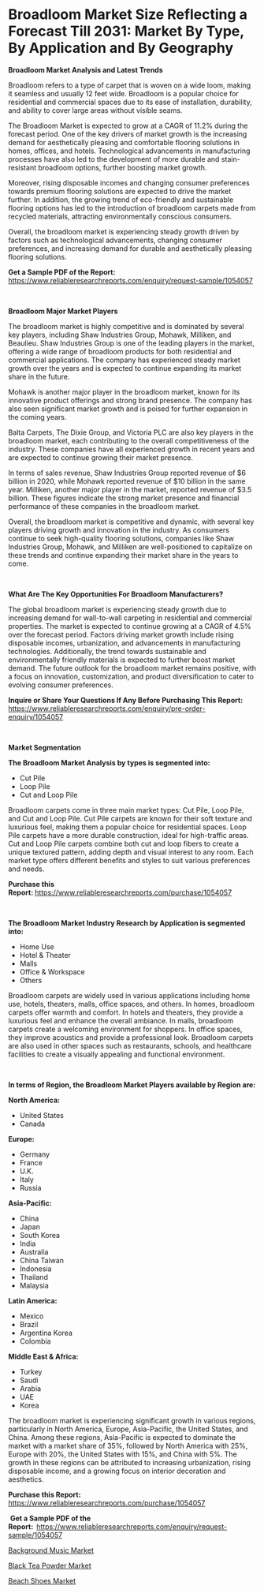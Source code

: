 <p><h1>Broadloom Market Size Reflecting a Forecast Till 2031: Market By Type, By Application and By Geography</h1></p><p><strong>Broadloom Market Analysis and Latest Trends</strong></p>
<p><p>Broadloom refers to a type of carpet that is woven on a wide loom, making it seamless and usually 12 feet wide. Broadloom is a popular choice for residential and commercial spaces due to its ease of installation, durability, and ability to cover large areas without visible seams.</p><p>The Broadloom Market is expected to grow at a CAGR of 11.2% during the forecast period. One of the key drivers of market growth is the increasing demand for aesthetically pleasing and comfortable flooring solutions in homes, offices, and hotels. Technological advancements in manufacturing processes have also led to the development of more durable and stain-resistant broadloom options, further boosting market growth.</p><p>Moreover, rising disposable incomes and changing consumer preferences towards premium flooring solutions are expected to drive the market further. In addition, the growing trend of eco-friendly and sustainable flooring options has led to the introduction of broadloom carpets made from recycled materials, attracting environmentally conscious consumers.</p><p>Overall, the broadloom market is experiencing steady growth driven by factors such as technological advancements, changing consumer preferences, and increasing demand for durable and aesthetically pleasing flooring solutions.</p></p>
<p><strong>Get a Sample PDF of the Report:&nbsp;</strong> <a href="https://www.reliableresearchreports.com/enquiry/request-sample/1054057">https://www.reliableresearchreports.com/enquiry/request-sample/1054057</a></p>
<p>&nbsp;</p>
<p><strong>Broadloom Major Market Players</strong></p>
<p><p>The broadloom market is highly competitive and is dominated by several key players, including Shaw Industries Group, Mohawk, Milliken, and Beaulieu. Shaw Industries Group is one of the leading players in the market, offering a wide range of broadloom products for both residential and commercial applications. The company has experienced steady market growth over the years and is expected to continue expanding its market share in the future.</p><p>Mohawk is another major player in the broadloom market, known for its innovative product offerings and strong brand presence. The company has also seen significant market growth and is poised for further expansion in the coming years.</p><p>Balta Carpets, The Dixie Group, and Victoria PLC are also key players in the broadloom market, each contributing to the overall competitiveness of the industry. These companies have all experienced growth in recent years and are expected to continue growing their market presence.</p><p>In terms of sales revenue, Shaw Industries Group reported revenue of $6 billion in 2020, while Mohawk reported revenue of $10 billion in the same year. Milliken, another major player in the market, reported revenue of $3.5 billion. These figures indicate the strong market presence and financial performance of these companies in the broadloom market.</p><p>Overall, the broadloom market is competitive and dynamic, with several key players driving growth and innovation in the industry. As consumers continue to seek high-quality flooring solutions, companies like Shaw Industries Group, Mohawk, and Milliken are well-positioned to capitalize on these trends and continue expanding their market share in the years to come.</p></p>
<p>&nbsp;</p>
<p><strong>What Are The Key Opportunities For Broadloom Manufacturers?</strong></p>
<p><p>The global broadloom market is experiencing steady growth due to increasing demand for wall-to-wall carpeting in residential and commercial properties. The market is expected to continue growing at a CAGR of 4.5% over the forecast period. Factors driving market growth include rising disposable incomes, urbanization, and advancements in manufacturing technologies. Additionally, the trend towards sustainable and environmentally friendly materials is expected to further boost market demand. The future outlook for the broadloom market remains positive, with a focus on innovation, customization, and product diversification to cater to evolving consumer preferences.</p></p>
<p><strong>Inquire or Share Your Questions If Any Before Purchasing This Report:</strong> <a href="https://www.reliableresearchreports.com/enquiry/pre-order-enquiry/1054057">https://www.reliableresearchreports.com/enquiry/pre-order-enquiry/1054057</a></p>
<p>&nbsp;</p>
<p><strong>Market Segmentation</strong></p>
<p><strong>The Broadloom Market Analysis by types is segmented into:</strong></p>
<p><ul><li>Cut Pile</li><li>Loop Pile</li><li>Cut and Loop Pile</li></ul></p>
<p><p>Broadloom carpets come in three main market types: Cut Pile, Loop Pile, and Cut and Loop Pile. Cut Pile carpets are known for their soft texture and luxurious feel, making them a popular choice for residential spaces. Loop Pile carpets have a more durable construction, ideal for high-traffic areas. Cut and Loop Pile carpets combine both cut and loop fibers to create a unique textured pattern, adding depth and visual interest to any room. Each market type offers different benefits and styles to suit various preferences and needs.</p></p>
<p><strong>Purchase this Report:&nbsp;</strong><a href="https://www.reliableresearchreports.com/purchase/1054057">https://www.reliableresearchreports.com/purchase/1054057</a></p>
<p>&nbsp;</p>
<p><strong>The Broadloom Market Industry Research by Application is segmented into:</strong></p>
<p><ul><li>Home Use</li><li>Hotel & Theater</li><li>Malls</li><li>Office & Workspace</li><li>Others</li></ul></p>
<p><p>Broadloom carpets are widely used in various applications including home use, hotels, theaters, malls, office spaces, and others. In homes, broadloom carpets offer warmth and comfort. In hotels and theaters, they provide a luxurious feel and enhance the overall ambiance. In malls, broadloom carpets create a welcoming environment for shoppers. In office spaces, they improve acoustics and provide a professional look. Broadloom carpets are also used in other spaces such as restaurants, schools, and healthcare facilities to create a visually appealing and functional environment.</p></p>
<p>&nbsp;</p>
<p><strong>In terms of Region, the Broadloom Market Players available by Region are:</strong></p>
<p>
    <p> <strong> North America: </strong>
        <ul>
            <li>United States</li>
            <li>Canada</li>
        </ul>
        </p> 
    <p> <strong> Europe: </strong>
        <ul>
            <li>Germany</li>
            <li>France</li>
            <li>U.K.</li>
            <li>Italy</li>
            <li>Russia</li>
        </ul>
        </p> 
    <p> <strong> Asia-Pacific: </strong>
        <ul>
            <li>China</li>
            <li>Japan</li>
            <li>South Korea</li>
            <li>India</li>
            <li>Australia</li>
            <li>China Taiwan</li>
            <li>Indonesia</li>
            <li>Thailand</li>
            <li>Malaysia</li>
        </ul>
        </p> 
    <p> <strong> Latin America: </strong>
        <ul>
            <li>Mexico</li>
            <li>Brazil</li>
            <li>Argentina Korea</li>
            <li>Colombia</li>
        </ul>
        </p> 
    <p> <strong> Middle East & Africa: </strong>
        <ul>
            <li>Turkey</li>
            <li>Saudi</li>
            <li>Arabia</li>
            <li>UAE</li>
            <li>Korea</li>
        </ul>
    </p>
    </p>
<p><p>The broadloom market is experiencing significant growth in various regions, particularly in North America, Europe, Asia-Pacific, the United States, and China. Among these regions, Asia-Pacific is expected to dominate the market with a market share of 35%, followed by North America with 25%, Europe with 20%, the United States with 15%, and China with 5%. The growth in these regions can be attributed to increasing urbanization, rising disposable income, and a growing focus on interior decoration and aesthetics.</p></p>
<p><strong>Purchase this Report: </strong><a href="https://www.reliableresearchreports.com/purchase/1054057">https://www.reliableresearchreports.com/purchase/1054057</a></p>
<p>&nbsp;<strong>Get a Sample PDF of the Report:&nbsp;&nbsp;</strong><a href="https://www.reliableresearchreports.com/enquiry/request-sample/1054057">https://www.reliableresearchreports.com/enquiry/request-sample/1054057</a></p>
<p><strong></strong></p>
<p><p><a href="https://github.com/nathandecarvalho/Market-Research-Report-List-2/blob/main/background-music-market.md">Background Music Market</a></p><p><a href="https://github.com/kufem1/Market-Research-Report-List-1/blob/main/black-tea-powder-market.md">Black Tea Powder Market</a></p><p><a href="https://github.com/kosella/Market-Research-Report-List-2/blob/main/beach-shoes-market.md">Beach Shoes Market</a></p></p>